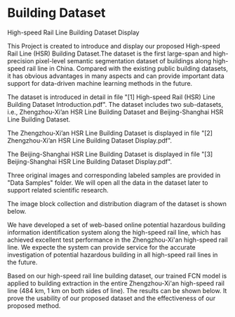 # Building Dataset
High-speed Rail Line Building Dataset Display

This Project is created to introduce and display our proposed High-speed Rail Line (HSR) Building Dataset.The dataset is the first large-span and high-precision pixel-level semantic segmentation dataset of buildings along high-speed rail line in China. Compared with the existing public building datasets, it has obvious advantages in many aspects and can provide important data support for data-driven machine learning methods in the future.

The dataset is introduced in detail in file "[1] High-speed Rail (HSR) Line Building Dataset Introduction.pdf". The dataset includes two sub-datasets, i.e., Zhengzhou-Xi’an HSR Line Building Dataset and Beijing-Shanghai HSR Line Building Dataset.

The Zhengzhou-Xi’an HSR Line Building Dataset is displayed in file "[2] Zhengzhou-Xi’an HSR Line Building Dataset Display.pdf".

The Beijing-Shanghai HSR Line Building Dataset is displayed in file "[3] Beijing-Shanghai HSR Line Building Dataset Display.pdf".

Three original images and corresponding labeled samples are provided in "Data Samples" folder. We will open all the data in the dataset later to support related scientific research.

The image block collection and distribution diagram of the dataset is shown below.



We have developed a set of web-based online potential hazardous building information identification system along the high-speed rail line, which has achieved excellent test performance in the Zhengzhou-Xi'an high-speed rail line. We expecte the system can provide service for the accurate investigation of potential hazardous building in all high-speed rail lines in the future.



Based on our high-speed rail line building dataset, our trained FCN model is applied to building extraction in the entire Zhengzhou-Xi'an high-speed rail line (484 km, 1 km on both sides of line). The results can be shown below. It prove the usability of our proposed dataset and the effectiveness of our proposed method. 
